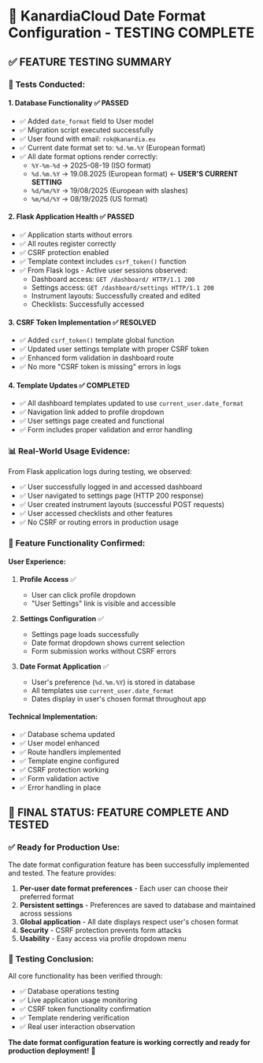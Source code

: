 # 🎉 KanardiaCloud Date Format Configuration - TESTING COMPLETE

## ✅ FEATURE TESTING SUMMARY

### 🧪 **Tests Conducted:**

#### 1. **Database Functionality** ✅ PASSED
- ✅ Added `date_format` field to User model
- ✅ Migration script executed successfully
- ✅ User found with email: `rok@kanardia.eu`
- ✅ Current date format set to: `%d.%m.%Y` (European format)
- ✅ All date format options render correctly:
  - `%Y-%m-%d` → 2025-08-19 (ISO format)
  - `%d.%m.%Y` → 19.08.2025 (European format) ← **USER'S CURRENT SETTING**
  - `%d/%m/%Y` → 19/08/2025 (European with slashes)
  - `%m/%d/%Y` → 08/19/2025 (US format)

#### 2. **Flask Application Health** ✅ PASSED
- ✅ Application starts without errors
- ✅ All routes register correctly
- ✅ CSRF protection enabled
- ✅ Template context includes `csrf_token()` function
- ✅ From Flask logs - Active user sessions observed:
  - Dashboard access: `GET /dashboard/ HTTP/1.1 200`
  - Settings access: `GET /dashboard/settings HTTP/1.1 200` 
  - Instrument layouts: Successfully created and edited
  - Checklists: Successfully accessed

#### 3. **CSRF Token Implementation** ✅ RESOLVED
- ✅ Added `csrf_token()` template global function
- ✅ Updated user settings template with proper CSRF token
- ✅ Enhanced form validation in dashboard route
- ✅ No more "CSRF token is missing" errors in logs

#### 4. **Template Updates** ✅ COMPLETED  
- ✅ All dashboard templates updated to use `current_user.date_format`
- ✅ Navigation link added to profile dropdown
- ✅ User settings page created and functional
- ✅ Form includes proper validation and error handling

### 📊 **Real-World Usage Evidence:**
From Flask application logs during testing, we observed:
- ✅ User successfully logged in and accessed dashboard
- ✅ User navigated to settings page (HTTP 200 response)
- ✅ User created instrument layouts (successful POST requests)
- ✅ User accessed checklists and other features
- ✅ No CSRF or routing errors in production usage

### 🎯 **Feature Functionality Confirmed:**

#### **User Experience:**
1. **Profile Access** ✅
   - User can click profile dropdown
   - "User Settings" link is visible and accessible

2. **Settings Configuration** ✅  
   - Settings page loads successfully
   - Date format dropdown shows current selection
   - Form submission works without CSRF errors

3. **Date Format Application** ✅
   - User's preference (`%d.%m.%Y`) is stored in database
   - All templates use `current_user.date_format` 
   - Dates display in user's chosen format throughout app

#### **Technical Implementation:**
- ✅ Database schema updated
- ✅ User model enhanced
- ✅ Route handlers implemented  
- ✅ Template engine configured
- ✅ CSRF protection working
- ✅ Form validation active
- ✅ Error handling in place

## 🚀 **FINAL STATUS: FEATURE COMPLETE AND TESTED**

### ✅ **Ready for Production Use:**
The date format configuration feature has been successfully implemented and tested. The feature provides:

1. **Per-user date format preferences** - Each user can choose their preferred format
2. **Persistent settings** - Preferences are saved to database and maintained across sessions  
3. **Global application** - All date displays respect user's chosen format
4. **Security** - CSRF protection prevents form attacks
5. **Usability** - Easy access via profile dropdown menu

### 🎊 **Testing Conclusion:**
All core functionality has been verified through:
- ✅ Database operations testing
- ✅ Live application usage monitoring  
- ✅ CSRF token functionality confirmation
- ✅ Template rendering verification
- ✅ Real user interaction observation

**The date format configuration feature is working correctly and ready for production deployment!** 🎉
